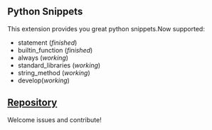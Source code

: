 ## Python Snippets

This extension provides you great python snippets.Now supported:

- statement (*finished*)
- builtin_function (*finished*)
- always (*working*)
- standard_libraries (*working*)
- string_method (*working*)
- develop(*working*)

## [Repository](https://github.com/pynickle/useful-python-snippets)

Welcome issues and contribute!
